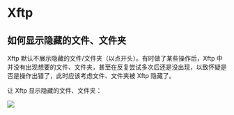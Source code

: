 # Xftp

## 如何显示隐藏的文件、文件夹

Xftp 默认不展示隐藏的文件/文件夹（以点开头）。有时做了某些操作后，Xftp 中并没有出现想要的文件、文件夹，甚至在反复尝试多次后还是没出现，以致怀疑是否是操作出错了，此时应该考虑文件、文件夹被 Xftp 隐藏了。

让 Xftp 显示隐藏的文件、文件夹：

![](https://image.newarea.site/2023-12-01-01-40-34.png)